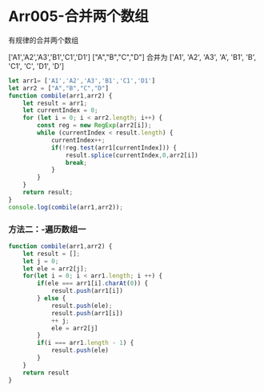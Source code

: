 # Arr005-合并两个数组
有规律的合并两个数组

['A1','A2','A3','B1','C1','D1']
["A","B","C","D"]
合并为
['A1', 'A2', 'A3', 'A', 'B1', 'B', 'C1', 'C', 'D1', 'D']


```js
let arr1= ['A1','A2','A3','B1','C1','D1']
let arr2 = ["A","B","C","D"]
function combile(arr1,arr2) {
    let result = arr1;
    let currentIndex = 0;
    for (let i = 0; i < arr2.length; i++) {
        const reg = new RegExp(arr2[i]);
        while (currentIndex < result.length) {
            currentIndex++;
            if(!reg.test(arr1[currentIndex])) {
                result.splice(currentIndex,0,arr2[i])
                break;
            }
        }
    }
    return result;
}
console.log(combile(arr1,arr2));
```


### 方法二：-遍历数组一

```js
function combile(arr1,arr2) {
    let result = [];
    let j = 0;
    let ele = arr2[j];
    for(let i = 0; i < arr1.length; i ++) {
        if(ele === arr1[i].charAt(0)) {
            result.push(arr1[i])
        } else {
            result.push(ele);
            result.push(arr1[i])
            ++ j;
            ele = arr2[j]
        }
        if(i === arr1.length - 1) {
            result.push(ele)
        }
    }
    return result
}
```